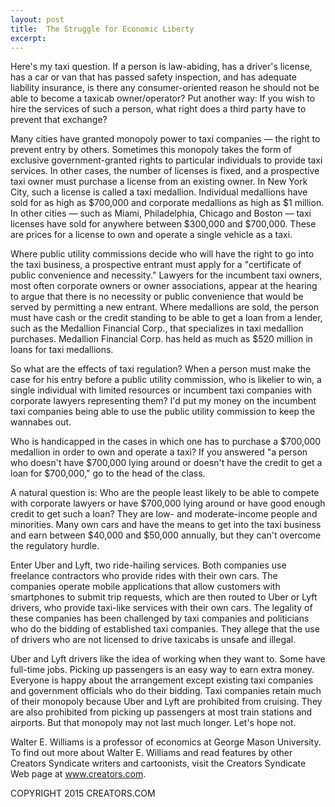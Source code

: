 ```yaml
---
layout: post
title:  The Struggle for Economic Liberty
excerpt:
---
```


Here's my taxi question. If a person is law-abiding, has a driver's license, has a car or van that has passed safety inspection, and has adequate liability insurance, is there any consumer-oriented reason he should not be able to become a taxicab owner/operator? Put another way: If you wish to hire the services of such a person, what right does a third party have to prevent that exchange?

Many cities have granted monopoly power to taxi companies — the right to prevent entry by others. Sometimes this monopoly takes the form of exclusive government-granted rights to particular individuals to provide taxi services. In other cases, the number of licenses is fixed, and a prospective taxi owner must purchase a license from an existing owner. In New York City, such a license is called a taxi medallion. Individual medallions have sold for as high as $700,000 and corporate medallions as high as $1 million. In other cities — such as Miami, Philadelphia, Chicago and Boston — taxi licenses have sold for anywhere between $300,000 and $700,000. These are prices for a license to own and operate a single vehicle as a taxi.

Where public utility commissions decide who will have the right to go into the taxi business, a prospective entrant must apply for a "certificate of public convenience and necessity." Lawyers for the incumbent taxi owners, most often corporate owners or owner associations, appear at the hearing to argue that there is no necessity or public convenience that would be served by permitting a new entrant. Where medallions are sold, the person must have cash or the credit standing to be able to get a loan from a lender, such as the Medallion Financial Corp., that specializes in taxi medallion purchases. Medallion Financial Corp. has held as much as $520 million in loans for taxi medallions.

So what are the effects of taxi regulation? When a person must make the case for his entry before a public utility commission, who is likelier to win, a single individual with limited resources or incumbent taxi companies with corporate lawyers representing them? I'd put my money on the incumbent taxi companies being able to use the public utility commission to keep the wannabes out.

 Who is handicapped in the cases in which one has to purchase a $700,000 medallion in order to own and operate a taxi? If you answered "a person who doesn't have $700,000 lying around or doesn't have the credit to get a loan for $700,000," go to the head of the class.

A natural question is: Who are the people least likely to be able to compete with corporate lawyers or have $700,000 lying around or have good enough credit to get such a loan? They are low- and moderate-income people and minorities. Many own cars and have the means to get into the taxi business and earn between $40,000 and $50,000 annually, but they can't overcome the regulatory hurdle.

Enter Uber and Lyft, two ride-hailing services. Both companies use freelance contractors who provide rides with their own cars. The companies operate mobile applications that allow customers with smartphones to submit trip requests, which are then routed to Uber or Lyft drivers, who provide taxi-like services with their own cars. The legality of these companies has been challenged by taxi companies and politicians who do the bidding of established taxi companies. They allege that the use of drivers who are not licensed to drive taxicabs is unsafe and illegal.

Uber and Lyft drivers like the idea of working when they want to. Some have full-time jobs. Picking up passengers is an easy way to earn extra money. Everyone is happy about the arrangement except existing taxi companies and government officials who do their bidding. Taxi companies retain much of their monopoly because Uber and Lyft are prohibited from cruising. They are also prohibited from picking up passengers at most train stations and airports. But that monopoly may not last much longer. Let's hope not.

Walter E. Williams is a professor of economics at George Mason University. To find out more about Walter E. Williams and read features by other Creators Syndicate writers and cartoonists, visit the Creators Syndicate Web page at www.creators.com.

COPYRIGHT 2015 CREATORS.COM
